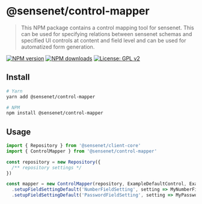 # @sensenet/control-mapper

> This NPM package contains a control mapping tool for sensenet. This can be used for specifying relations between sensenet schemas and specified UI controls at content and field level and can be used for automatized form generation.

[![NPM version](https://img.shields.io/npm/v/@sensenet/control-mapper.svg?style=flat)](https://www.npmjs.com/package/@sensenet/control-mapper)
[![NPM downloads](https://img.shields.io/npm/dt/@sensenet/control-mapper.svg?style=flat)](https://www.npmjs.com/package/@sensenet/control-mapper)
[![License: GPL v2](https://img.shields.io/badge/License-GPL%20v2-blue.svg)](https://www.gnu.org/licenses/old-licenses/gpl-2.0.en.html)

## Install

```bash
# Yarn
yarn add @sensenet/control-mapper

# NPM
npm install @sensenet/control-mapper
```

## Usage

```ts
import { Repository } from '@sensenet/client-core'
import { ControlMapper } from '@sensenet/control-mapper'

const repository = new Repository({
  /** repository settings */
})

const mapper = new ControlMapper(repository, ExampleDefaultControl, ExampleDefaultFieldControl)
  .setupFieldSettingDefault('NumberFieldSetting', setting => MyNumberFieldImplementation)
  .setupFieldSettingDefault('PasswordFieldSetting', setting => MyPasswordFieldImplementation)
```
